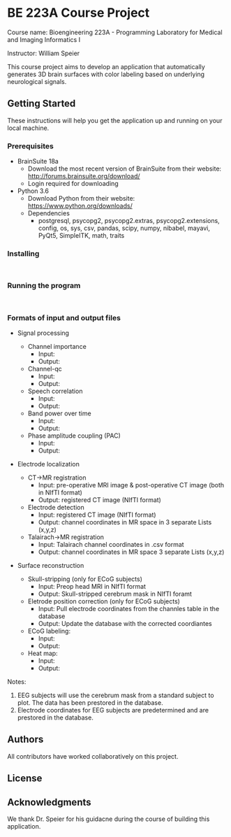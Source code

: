 # BE 223A Course Project

Course name: Bioengineering 223A - Programming Laboratory for Medical and Imaging Informatics I

Instructor: William Speier 

This course project aims to develop an application that automatically generates 3D brain surfaces with color labeling based on underlying neurological signals. 

## Getting Started

These instructions will help you get the application up and running on your local machine.

### Prerequisites

- BrainSuite 18a 
    - Download the most recent version of BrainSuite from their website: http://forums.brainsuite.org/download/
    - Login required for downloading
- Python 3.6
    - Download Python from their website: https://www.python.org/downloads/
    - Dependencies
        - postgresql, psycopg2, psycopg2.extras, psycopg2.extensions, config, os, sys, csv, pandas, scipy, numpy, nibabel, mayavi, PyQt5, SimpleITK, math, traits

### Installing



```

```


```

```

### Running the program


```

```


```

```

### Formats of input and output files

- Signal processing 
    - Channel importance
        - Input:
        - Output: 
    - Channel-qc
        - Input:
        - Output:
    - Speech correlation
        - Input:
        - Output:
    - Band power over time
        - Input:
        - Output:
    - Phase amplitude coupling (PAC)
        - Input:
        - Output:
        
- Electrode localization
    - CT->MR registration
        - Input: pre-operative MRI image & post-operative CT image (both in NIfTI format)
        - Output: registered CT image (NIfTI format)
    - Electrode detection
        - Input: registered CT image (NIfTI format)
        - Output: channel coordinates in MR space in 3 separate Lists (x,y,z)
    - Talairach->MR registration
        - Input: Talairach channel coordinates in .csv format
        - Output: channel coordinates in MR space 3 separate Lists (x,y,z)

- Surface reconstruction
    - Skull-stripping (only for ECoG subjects)
        - Input: Preop head MRI in NIfTI format
        - Output: Skull-stripped cerebrum mask in NIfTI foramt
    - Eletrode position correction (only for ECoG subjects)
        - Input: Pull electrode coordinates from the channles table in the database 
        - Output: Update the database with the corrected coordiantes
    - ECoG labeling:
        - Input:
        - Output:
    - Heat map:
        - Input:
        - Output:

Notes:
1. EEG subjects will use the cerebrum mask from a standard subject to plot. The data has been prestored in the database. 
2. Electrode coordinates for EEG subjects are predetermined and are prestored in the database. 
    
## Authors

All contributors have worked collaboratively on this project.  

## License



## Acknowledgments

We thank Dr. Speier for his guidacne during the course of building this application.  
